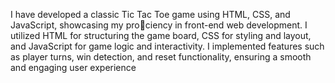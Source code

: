 I have developed a classic Tic Tac Toe game using HTML, CSS, and JavaScript, showcasing my prociency in front-end web development. I utilized HTML for structuring the game board, CSS for styling and layout, and JavaScript for game logic and interactivity. I implemented features such as player turns, win detection, and reset functionality, ensuring a smooth and engaging user experience
